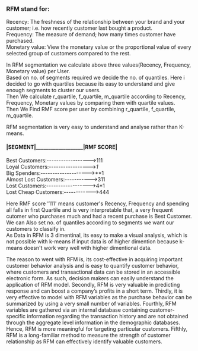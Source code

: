 ### RFM stand for:  
Recency: The freshness of the relationship between your brand and your customer; i.e. how recently customer last bought a product.  
Frequency: The measure of demand; how many times customer have purchased.  
Monetary value: View the monetary value or the proportional value of every selected group of customers compared to the rest.  

In RFM segmentation we calculate above three values(Recency, Frequency, Monetary value) per User.  
Based on no. of segments required we decide the no. of quantiles. Here i decided to go with quartiles because its easy to understand and give enough segments to cluster our users.  
Then We calculate r_quartile, f_quartile, m_quartile according to Recency, Frequency, Monetary values by comparing them with quartile values.  
Then We Find RMF score per user by combining r_quartile, f_quartile, m_quartile.  

RFM segmentation is very easy to understand and analyse rather than K-means.  
#### |SEGMENT|___________________|RMF SCORE|  
Best Customers:------------------>111  
Loyal Customers:----------------->*1*  
Big Spenders:-------------------->**1  
Almost Lost Customers:----------->311  
Lost Customers:------------------>4*1   
Lost Cheap Customers:------------>444  

Here RMF score '111' means customer's Recency, Frequency and spending all falls in first Quartile and is very interpretable that, a very frequent cutomer who purchases much and had a recent purchase is Best Customer.  
We can Also set no. of quantiles according to segments we want our customers to classify in.  
As Data in RFM is 3 dimentinal, its easy to make a visual analysis, which is not possible with k-means if input data is of higher dimention because k-means doesn't work very well with higher dimentional data.  

The reason to went with RFM is, its cost-effective in acquiring important customer behavior analysis and is easy to quantify customer behavior, where customers and transactional data can be stored in an accessible electronic form. As such, decision makers can easily understand the application of RFM model. Secondly, RFM is very valuable in predicting response and can boost a company’s profits in a short term. Thirdly, it is very effective to model with RFM variables as the purchase behavior can be summarized by using a very small number of variables. Fourthly, RFM variables are gathered via an internal database containing customer-specific information regarding the transaction history and are not obtained through the aggregate level information in the demographic databases. Hence, RFM is more meaningful for targeting particular customers. Fifthly, RFM is a long-familiar method to measure the strength of customer relationship as RFM can effectively identify valuable customers.
